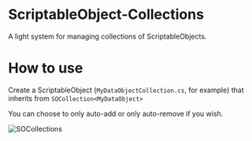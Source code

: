 # ScriptableObject-Collections
A light system for managing collections of ScriptableObjects.

# How to use
 Create a ScriptableObject (```MyDataObjectCollection.cs```, for example) that inherits from ```SOCollection<MyDataObject>```
 
 You can choose to only auto-add or only auto-remove if you wish.
 
![SOCollections](https://user-images.githubusercontent.com/9436242/236463520-12a3b4a0-69ea-4c9f-abba-f40dc4891118.gif)

